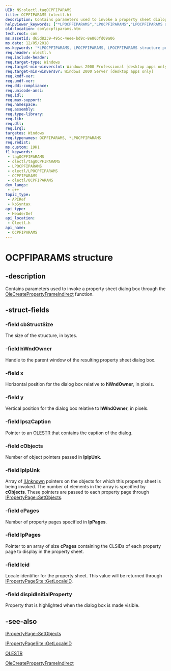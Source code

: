 ```yaml
---
UID: NS:olectl.tagOCPFIPARAMS
title: OCPFIPARAMS (olectl.h)
description: Contains parameters used to invoke a property sheet dialog box through the OleCreatePropertyFrameIndirect function.
helpviewer_keywords: ["*LPOCPFIPARAMS","LPOCPFIPARAMS","LPOCPFIPARAMS structure pointer [COM]","OCPFIPARAMS","OCPFIPARAMS structure [COM]","_ctrl_OCPFIPARAMS","com.ocpfiparams","olectl/LPOCPFIPARAMS","olectl/OCPFIPARAMS"]
old-location: com\ocpfiparams.htm
tech.root: com
ms.assetid: d65d8239-495c-4eee-bd9c-8e803fd09a06
ms.date: 12/05/2018
ms.keywords: '*LPOCPFIPARAMS, LPOCPFIPARAMS, LPOCPFIPARAMS structure pointer [COM], OCPFIPARAMS, OCPFIPARAMS structure [COM], _ctrl_OCPFIPARAMS, com.ocpfiparams, olectl/LPOCPFIPARAMS, olectl/OCPFIPARAMS'
req.header: olectl.h
req.include-header: 
req.target-type: Windows
req.target-min-winverclnt: Windows 2000 Professional [desktop apps only]
req.target-min-winversvr: Windows 2000 Server [desktop apps only]
req.kmdf-ver: 
req.umdf-ver: 
req.ddi-compliance: 
req.unicode-ansi: 
req.idl: 
req.max-support: 
req.namespace: 
req.assembly: 
req.type-library: 
req.lib: 
req.dll: 
req.irql: 
targetos: Windows
req.typenames: OCPFIPARAMS, *LPOCPFIPARAMS
req.redist: 
ms.custom: 19H1
f1_keywords:
 - tagOCPFIPARAMS
 - olectl/tagOCPFIPARAMS
 - LPOCPFIPARAMS
 - olectl/LPOCPFIPARAMS
 - OCPFIPARAMS
 - olectl/OCPFIPARAMS
dev_langs:
 - c++
topic_type:
 - APIRef
 - kbSyntax
api_type:
 - HeaderDef
api_location:
 - Olectl.h
api_name:
 - OCPFIPARAMS
---
```


# OCPFIPARAMS structure


## -description

Contains parameters used to invoke a property sheet dialog box through the <a href="https://docs.microsoft.com/windows/desktop/api/olectl/nf-olectl-olecreatepropertyframeindirect">OleCreatePropertyFrameIndirect</a> function.

## -struct-fields

### -field cbStructSize

The size of the structure, in bytes.

### -field hWndOwner

Handle to the parent window of the resulting property sheet dialog box.

### -field x

Horizontal position for the dialog box relative to <b>hWndOwner</b>, in pixels.

### -field y

Vertical position for the dialog box relative to <b>hWndOwner</b>, in pixels.

### -field lpszCaption

Pointer to an <a href="https://docs.microsoft.com/windows/desktop/api/wtypesbase/nf-wtypesbase-olestr">OLESTR</a> that contains the caption of the dialog.

### -field cObjects

Number of object pointers passed in <b>lplpUnk</b>.

### -field lplpUnk

Array of <a href="https://docs.microsoft.com/windows/desktop/api/unknwn/nn-unknwn-iunknown">IUnknown</a> pointers on the objects for which this property sheet is being invoked. The number of elements in the array is specified by <b>cObjects</b>. These pointers are passed to each property page through <a href="https://docs.microsoft.com/windows/desktop/api/ocidl/nf-ocidl-ipropertypage-setobjects">IPropertyPage::SetObjects</a>.

### -field cPages

Number of property pages specified in <b>lpPages</b>.

### -field lpPages

Pointer to an array of size <b>cPages</b> containing the CLSIDs of each property page to display in the property sheet.

### -field lcid

Locale identifier for the property sheet. This value will be returned through <a href="https://docs.microsoft.com/windows/desktop/api/ocidl/nf-ocidl-ipropertypagesite-getlocaleid">IPropertyPageSite::GetLocaleID</a>.

### -field dispidInitialProperty

Property that is highlighted when the dialog box is made visible.

## -see-also

<a href="https://docs.microsoft.com/windows/desktop/api/ocidl/nf-ocidl-ipropertypage-setobjects">IPropertyPage::SetObjects</a>



<a href="https://docs.microsoft.com/windows/desktop/api/ocidl/nf-ocidl-ipropertypagesite-getlocaleid">IPropertyPageSite::GetLocaleID</a>



<a href="https://docs.microsoft.com/windows/desktop/api/wtypesbase/nf-wtypesbase-olestr">OLESTR</a>



<a href="https://docs.microsoft.com/windows/desktop/api/olectl/nf-olectl-olecreatepropertyframeindirect">OleCreatePropertyFrameIndirect</a>

